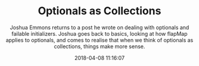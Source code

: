 ---
title: " Optionals as Collections"
subtitle: "Joshua Emmons returns to a post he wrote on dealing with optionals and failable initializers. Joshua goes back to basics, looking at how flapMap applies to optionals, and comes to realise that when we think of optionals as collections, things make more sense."
tags: ["optional","flatmap"]
link: "http://www.figure.ink/blog/2018/3/29/optionals-as-collections"
date: "2018-04-08 11:16:07"
---